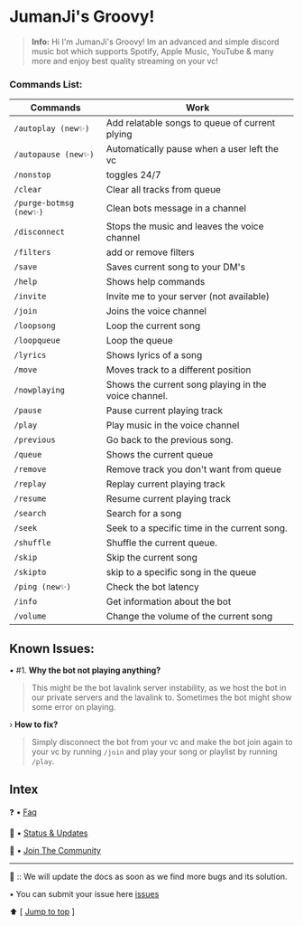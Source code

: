 # JumanJi's Groovy!
> **Info:** Hi I'm JumanJi's Groovy! Im an advanced and simple discord music bot which supports Spotify, Apple Music, YouTube & many more and enjoy best quality streaming on your vc!

### Commands List:
Commands | Work
------------ | ---
`/autoplay (new✨)` | Add relatable songs to queue of current plying
`/autopause (new✨)` | Automatically pause when a user left the vc 
`/nonstop` | toggles 24/7
`/clear`   | Clear all tracks from queue
`/purge-botmsg (new✨)` | Clean bots message in a channel
`/disconnect` | Stops the music and leaves the voice channel
`/filters` | add or remove filters
`/save` | Saves current song to your DM's
`/help` | Shows help commands
`/invite` | Invite me to your server (not available)
`/join` | Joins the voice channel
`/loopsong` | Loop the current song
`/loopqueue` | Loop the queue
`/lyrics` | Shows lyrics of a song
`/move` | Moves track to a different position
`/nowplaying` | Shows the current song playing in the voice channel.
`/pause` | Pause current playing track
`/play` | Play music in the voice channel
`/previous` | Go back to the previous song.
`/queue` | Shows the current queue
`/remove` | Remove track you don't want from queue
`/replay` | Replay current playing track
`/resume` | Resume current playing track
`/search` | Search for a song
`/seek` | Seek to a specific time in the current song.
`/shuffle` | Shuffle the current queue.
`/skip` | Skip the current song
`/skipto` | skip to a specific song in the queue
`/ping (new✨)` | Check the bot latency
`/info` | Get information about the bot
`/volume` | Change the volume of the current song

## Known Issues:
• #1. **Why the bot not playing anything?**
> This might be the bot lavalink server instability, as we host the bot in our private servers and the lavalink to. Sometimes the bot might show some error on playing.

› **How to fix?**
> Simply disconnect the bot from your vc and make the bot join again to your vc by running `/join` and play your song or playlist by running `/play`. 

## Intex
❓ • [Faq](https://github.com/JumanJionGitHub/JumanJi-s-Groovy/wiki/FAQ)

📢 • [Status & Updates](https://www.statusbot.gg/status/879344819074396170)

🐸 • [Join The Community](https://discord.io/jumanjihub)
_________________________

🌿 :: We will update the docs as soon as we find more bugs and its solution.

• You can submit your issue here [issues](https://discord.io/jumanjihub)

⬆️ [ [Jump to top](https://github.com/JumanJionGitHub/JumanJi-s-Groovy/blob/main/README.md#jumanjis-groovy) ]
